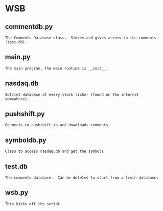 # WSB

## commentdb.py
    The Comments Database class.  Stores and gives access to the comments (test.db).

## main.py
    The main program. The main routine is __init__.
 
## nasdaq.db
    Sqlite3 database of every stock ticker (found on the internet somewhere).
    
## pushshift.py
    Connects to pushshift.io and downloads comments.

## symboldb.py
    Class to access nasdaq.db and get the symbols

## test.db
    The comments database.  Can be deleted to start from a fresh database.
 
## wsb.py
    This kicks off the script.